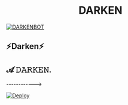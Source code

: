 <h1 align="center">
<b>  DARKEN </b>
</h1>

[![DARKENBOT](https://telegra.ph/file/e5335fd66681fba9cf2a8.jpg)](https://github.com/LEGEND-OS/LEGENDUSERBOT)



## ⚡Darken⚡
## 𝓐 𝙳𝙰𝚁𝙺𝙴𝙽.


------------>

[![Deploy](https://telegra.ph/file/e5335fd66681fba9cf2a8.jpg)](https://dashboard.heroku.com/new?button-url=https%3A%2F%2Fgithub.com%2FLEGEND-OS%2FLEGENDBOT&template=https%3A%2F%2Fgithub.com%2FLEGEND-OS%2FLEGENDBOT)
